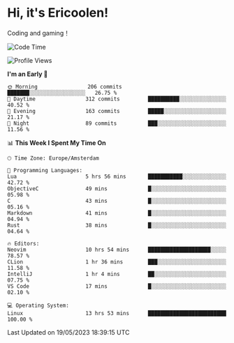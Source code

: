 # Hi, it's Ericoolen!
Coding and gaming！

<!--START_SECTION:waka-->
![Code Time](http://img.shields.io/badge/Code%20Time-810%20hrs%2056%20mins-blue)

![Profile Views](http://img.shields.io/badge/Profile%20Views-1-blue)

**I'm an Early 🐤** 

```text
🌞 Morning                206 commits         ███████░░░░░░░░░░░░░░░░░░   26.75 % 
🌆 Daytime                312 commits         ██████████░░░░░░░░░░░░░░░   40.52 % 
🌃 Evening                163 commits         █████░░░░░░░░░░░░░░░░░░░░   21.17 % 
🌙 Night                  89 commits          ███░░░░░░░░░░░░░░░░░░░░░░   11.56 % 
```


📊 **This Week I Spent My Time On** 

```text
🕑︎ Time Zone: Europe/Amsterdam

💬 Programming Languages: 
Lua                      5 hrs 56 mins       ███████████░░░░░░░░░░░░░░   42.72 % 
ObjectiveC               49 mins             █░░░░░░░░░░░░░░░░░░░░░░░░   05.98 % 
C                        43 mins             █░░░░░░░░░░░░░░░░░░░░░░░░   05.16 % 
Markdown                 41 mins             █░░░░░░░░░░░░░░░░░░░░░░░░   04.94 % 
Rust                     38 mins             █░░░░░░░░░░░░░░░░░░░░░░░░   04.64 % 

🔥 Editors: 
Neovim                   10 hrs 54 mins      ████████████████████░░░░░   78.57 % 
CLion                    1 hr 36 mins        ███░░░░░░░░░░░░░░░░░░░░░░   11.58 % 
IntelliJ                 1 hr 4 mins         ██░░░░░░░░░░░░░░░░░░░░░░░   07.75 % 
VS Code                  17 mins             █░░░░░░░░░░░░░░░░░░░░░░░░   02.10 % 

💻 Operating System: 
Linux                    13 hrs 53 mins      █████████████████████████   100.00 % 
```


 Last Updated on 19/05/2023 18:39:15 UTC
<!--END_SECTION:waka-->

